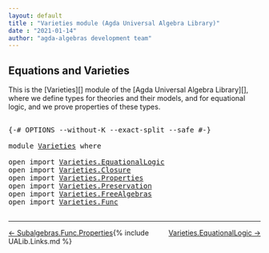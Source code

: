 ```yaml
---
layout: default
title : "Varieties module (Agda Universal Algebra Library)"
date : "2021-01-14"
author: "agda-algebras development team"
---
```


## <a id="equations-and-varieties">Equations and Varieties</a>

This is the [Varieties][] module of the [Agda Universal Algebra Library][], where we define types for theories and their models, and for equational logic, and we prove properties of these types.

<pre class="Agda">

<a id="421" class="Symbol">{-#</a> <a id="425" class="Keyword">OPTIONS</a> <a id="433" class="Pragma">--without-K</a> <a id="445" class="Pragma">--exact-split</a> <a id="459" class="Pragma">--safe</a> <a id="466" class="Symbol">#-}</a>

<a id="471" class="Keyword">module</a> <a id="478" href="Varieties.html" class="Module">Varieties</a> <a id="488" class="Keyword">where</a>

<a id="495" class="Keyword">open</a> <a id="500" class="Keyword">import</a> <a id="507" href="Varieties.EquationalLogic.html" class="Module">Varieties.EquationalLogic</a>
<a id="533" class="Keyword">open</a> <a id="538" class="Keyword">import</a> <a id="545" href="Varieties.Closure.html" class="Module">Varieties.Closure</a>
<a id="563" class="Keyword">open</a> <a id="568" class="Keyword">import</a> <a id="575" href="Varieties.Properties.html" class="Module">Varieties.Properties</a>
<a id="596" class="Keyword">open</a> <a id="601" class="Keyword">import</a> <a id="608" href="Varieties.Preservation.html" class="Module">Varieties.Preservation</a>
<a id="631" class="Keyword">open</a> <a id="636" class="Keyword">import</a> <a id="643" href="Varieties.FreeAlgebras.html" class="Module">Varieties.FreeAlgebras</a>
<a id="666" class="Keyword">open</a> <a id="671" class="Keyword">import</a> <a id="678" href="Varieties.Func.html" class="Module">Varieties.Func</a>

</pre>

---------------------------------

<span style="float:left;">[← Subalgebras.Func.Properties](Subalgebras.Func.Properties.html)</span>
<span style="float:right;">[Varieties.EquationalLogic →](Varieties.EquationalLogic.html)</span>

{% include UALib.Links.md %}
